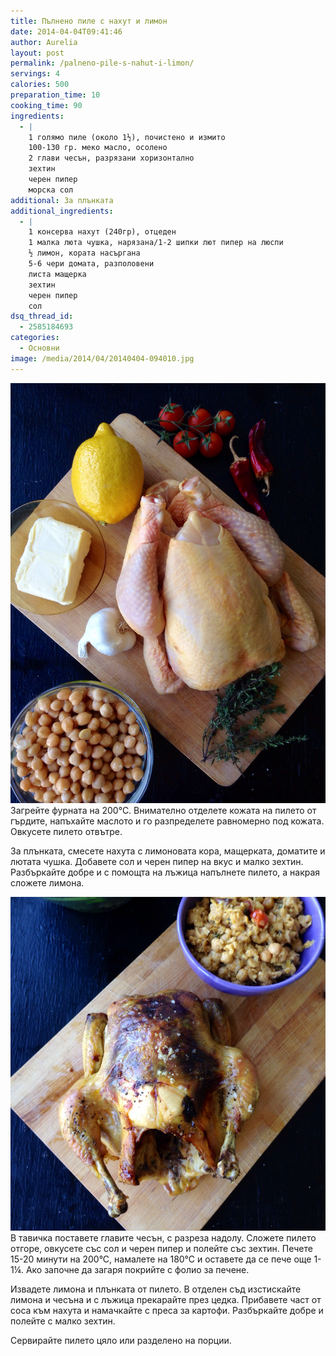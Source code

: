 ```yaml
---
title: Пълнено пиле с нахут и лимон
date: 2014-04-04T09:41:46
author: Aurelia
layout: post
permalink: /palneno-pile-s-nahut-i-limon/
servings: 4
calories: 500
preparation_time: 10
cooking_time: 90
ingredients:
  - |
    1 голямо пиле (около 1½), почистено и измито
    100-130 гр. меко масло, осолено
    2 глави чесън, разрязани хоризонтално
    зехтин
    черен пипер
    морска сол
additional: За плънката
additional_ingredients:
  - |
    1 консерва нахут (240гр), отцеден
    1 малка люта чушка, нарязана/1-2 шипки лют пипер на люспи
    ½ лимон, кората насъргана
    5-6 чери домата, разполовени
    листа мащерка
    зехтин
    черен пипер 
    сол
dsq_thread_id:
  - 2585184693
categories:
  - Основни
image: /media/2014/04/20140404-094010.jpg
---
```

<img src="/media/2014/04/20140403-161644.jpg" alt="Необходими продукти" class="alignleft" />
Загрейте фурната на 200°С. Внимателно отделете кожата на пилето от гърдите, напъхайте маслото и го разпределете равномерно под кожата. Овкусете пилето отвътре.
  
За плънката, смесете нахута с лимоновата кора, мащерката, доматите и лютата чушка. Добавете сол и черен пипер на вкус и малко зехтин. Разбъркайте добре и с помощта на лъжица напълнете пилето, а накрая сложете лимона.
  
<img src="/media/2014/04/20140403-161732.jpg" alt="Сервирайте пилето цяло или разделено на порции" class="alignright" />
В тавичка поставете главите чесън, с разреза надолу. Сложете пилето отгоре, овкусете със сол и черен пипер и полейте със зехтин. Печете 15-20 минути на 200°С, намалете на 180°С и оставете да се пече още 1-1¼. Ако започне да загаря покрийте с фолио за печене.
  
Извадете лимона и плънката от пилето. В отделен съд изстискайте лимона и чесъна и с лъжица прекарайте през цедка. Прибавете част от соса към нахута и намачкайте с преса за картофи. Разбъркайте добре и полейте с малко зехтин.
  
Сервирайте пилето цяло или разделено на порции.